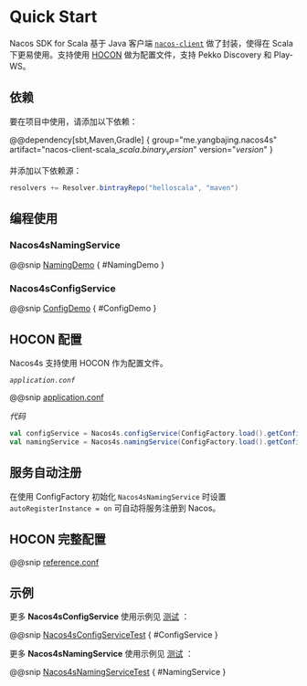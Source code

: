 # Quick Start

Nacos SDK for Scala 基于 Java 客户端 [`nacos-client`](https://nacos.io/zh-cn/docs/sdk.html) 做了封装，使得在 Scala
下更易使用。支持使用 [HOCON](https://github.com/lightbend/config) 做为配置文件，支持 Pekko Discovery 和 Play-WS。

## 依赖

要在项目中使用，请添加以下依赖：

@@dependency[sbt,Maven,Gradle] {
group="me.yangbajing.nacos4s"
artifact="nacos-client-scala_$scala.binary_version$"
version="$version$"
}

并添加以下依赖源：

```scala
resolvers += Resolver.bintrayRepo("helloscala", "maven")
```

## 编程使用

### Nacos4sNamingService

@@snip [NamingDemo](../../../src/main/scala/docs/naming/NamingDemo.scala) { #NamingDemo }

### Nacos4sConfigService

@@snip [ConfigDemo](../../../src/main/scala/docs/config/ConfigDemo.scala) { #ConfigDemo }

## HOCON 配置

Nacos4s 支持使用 HOCON 作为配置文件。

*`application.conf`*

@@snip [application.conf](../../../src/main/resources/application.conf)

*代码*

```scala
val configService = Nacos4s.configService(ConfigFactory.load().getConfig("nacos4s.client.config"))
val namingService = Nacos4s.namingService(ConfigFactory.load().getConfig("nacos4s.client.config"))
```

## 服务自动注册

在使用 ConfigFactory 初始化 `Nacos4sNamingService` 时设置 `autoRegisterInstance = on` 可自动将服务注册到 Nacos。

## HOCON 完整配置

@@snip [reference.conf](../../../../nacos-client-scala/src/main/resources/reference.conf)

## 示例

更多 **Nacos4sConfigService**
使用示例见 [测试](https://github.com/yangbajing/nacos-sdk-scala/blob/master/nacos-client-scala/src/test/scala/yangbajing/nacos4s/client/config/Nacos4sConfigServiceTest.scala) ：

@@snip [Nacos4sConfigServiceTest](../../../../nacos-client-scala/src/test/scala/yangbajing/nacos4s/client/config/Nacos4sConfigServiceTest.scala) {
#ConfigService }

更多 **Nacos4sNamingService**
使用示例见 [测试](https://github.com/yangbajing/nacos-sdk-scala/blob/master/nacos-client-scala/src/test/scala/yangbajing/nacos4s/client/naming/Nacos4sNamingServiceTest.scala) ：

@@snip [Nacos4sNamingServiceTest](../../../../nacos-client-scala/src/test/scala/yangbajing/nacos4s/client/naming/Nacos4sNamingServiceTest.scala) {
#NamingService }
